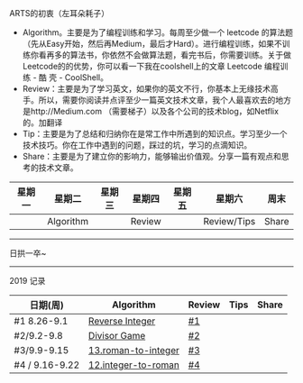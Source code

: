 ARTS的初衷（左耳朵耗子）
* Algorithm。主要是为了编程训练和学习。每周至少做一个 leetcode 的算法题（先从Easy开始，然后再Medium，最后才Hard）。进行编程训练，如果不训练你看再多的算法书，你依然不会做算法题，看完书后，你需要训练。关于做Leetcode的的优势，你可以看一下我在coolshell上的文章 Leetcode 编程训练 - 酷 壳 - CoolShell。
* Review：主要是为了学习英文，如果你的英文不行，你基本上无缘技术高手。所以，需要你阅读并点评至少一篇英文技术文章，我个人最喜欢去的地方是http://Medium.com （需要梯子）以及各个公司的技术blog，如Netflix的。加翻译
* Tip：主要是为了总结和归纳你在是常工作中所遇到的知识点。学习至少一个技术技巧。你在工作中遇到的问题，踩过的坑，学习的点滴知识。
* Share：主要是为了建立你的影响力，能够输出价值观。分享一篇有观点和思考的技术文章。

| 星期一 | 星期二 | 星期三 | 星期四 | 星期五 | 星期六 | 周末 |
| --- | --- | --- | --- | --- | --- | --- |
|  | Algorithm |  | Review |  | Review/Tips | Share |


---
日拱一卒~

---

2019 记录

| 日期(周) | Algorithm | Review | Tips | Share |
| --- | --- | --- | --- | --- |
| #1 8.26-9.1| [Reverse Integer](https://leetcode-cn.com/problems/reverse-integer/) | [#1](https://www.yuque.com/u224519/ptigw9/zpox1m)    |
| #2/9.2-9.8 | [Divisor Game](https://leetcode-cn.com/problems/divisor-game/) |  [#2](https://www.yuque.com/u224519/ptigw9/pg89dd)  |
| #3/9.9-9.15 | [13.roman-to-integer](https://leetcode-cn.com/problems/roman-to-integer/) |  [#3](https://www.yuque.com/u224519/ptigw9/ogiu59)  |
| #4 / 9.16-9.22 | [12.integer-to-roman](https://github.com/oneMoreTime1357/algorithm-practice/blob/master/leetcode/js/12-IntegerToRoman.js) | [#4](https://www.yuque.com/u224519/ptigw9/txb01r)| 